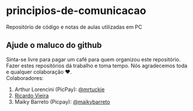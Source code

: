 # principios-de-comunicacao

Repositório de código e notas de aulas utilizadas em PC

## Ajude o maluco do github

Sinta-se livre para pagar um café para quem organizou este repositório.  
Fazer estes repositórios dá trabalho e toma tempo. Nós agradecemos toda e qualquer colaboração :heart:.  
Colaboradores:

1) Arthur Lorencini (PicPay): [@mrtuckie](https://app.picpay.com/user/mrtuckie/10.0)
2) [Ricardo Vieira](https://github.com/ricardovs)
3) Maiky Barreto (Picpay): [@maikybarreto](https://app.picpay.com/user/maikybarreto/10.0)
